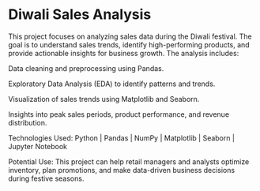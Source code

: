 # Diwali Sales Analysis
This project focuses on analyzing sales data during the Diwali festival. The goal is to understand sales trends, identify high-performing products, and provide actionable insights for business growth. The analysis includes:

Data cleaning and preprocessing using Pandas.

Exploratory Data Analysis (EDA) to identify patterns and trends.

Visualization of sales trends using Matplotlib and Seaborn.

Insights into peak sales periods, product performance, and revenue distribution.

Technologies Used:
Python | Pandas | NumPy | Matplotlib | Seaborn | Jupyter Notebook

Potential Use:
This project can help retail managers and analysts optimize inventory, plan promotions, and make data-driven business decisions during festive seasons.
